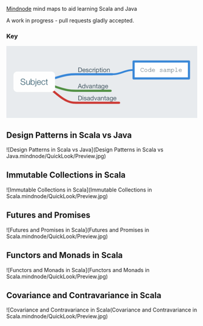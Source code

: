 [Mindnode](https://mindnode.com) mind maps to aid learning Scala and Java

A work in progress - pull requests gladly accepted.

### Key

![Key](./key.png)


## Design Patterns in Scala vs Java

![Design Patterns in Scala vs Java](Design Patterns in Scala vs Java.mindnode/QuickLook/Preview.jpg)

## Immutable Collections in Scala

![Immutable Collections in Scala](Immutable Collections in Scala.mindnode/QuickLook/Preview.jpg)

## Futures and Promises

![Futures and Promises in Scala](Futures and Promises in Scala.mindnode/QuickLook/Preview.jpg)

## Functors and Monads in Scala

![Functors and Monads in Scala](Functors and Monads in Scala.mindnode/QuickLook/Preview.jpg)

## Covariance and Contravariance in Scala

![Covariance and Contravariance in Scala(Covariance and Contravariance in Scala.mindnode/QuickLook/Preview.jpg)